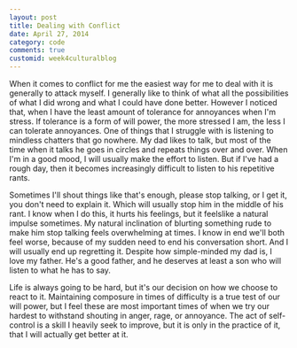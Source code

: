```yaml
---
layout: post
title: Dealing with Conflict
date: April 27, 2014
category: code
comments: true
customid: week4culturalblog
---
```

When it comes to conflict for me the easiest way for me to deal with it is generally to attack myself. I generally like to think of what all the possibilities of what I did wrong and what I could have done better. However I noticed that, when I have the least amount of tolerance for annoyances when I'm stress. If tolerance is a form of will power, the more stressed I am, the less I can tolerate annoyances. One of things that I struggle with is listening to mindless chatters that go nowhere. My dad likes to talk, but most of the time when it talks he goes in circles and repeats things over and over. When I'm in a good mood, I will usually make the effort to listen. But if I've had a rough day, then it becomes increasingly difficult to listen to his repetitive rants. 

Sometimes I'll shout things like that's enough, please stop talking, or I get it, you don't need to explain it. Which will usually stop him in the middle of his rant. I know when I do this, it hurts his feelings, but it feelslike a natural impulse sometimes. My natural inclination of blurting something rude to make him stop talking feels overwhelming at times. I know in end we'll both feel worse, because of my sudden need to end his conversation short. And I will usually end up regretting it. Despite how simple-minded my dad is, I love my father. He's a good father, and he deserves at least a son who will listen to what he has to say. 

Life is always going to be hard, but it's our decision on how we choose to react to it. Maintaining composure in times of difficulty is a true test of our will power, but I feel these are most important times of when we try our hardest to withstand shouting in anger, rage, or annoyance. The act of self-control is a skill I heavily seek to improve, but it is only in the practice of it, that I will actually get better at it. 

